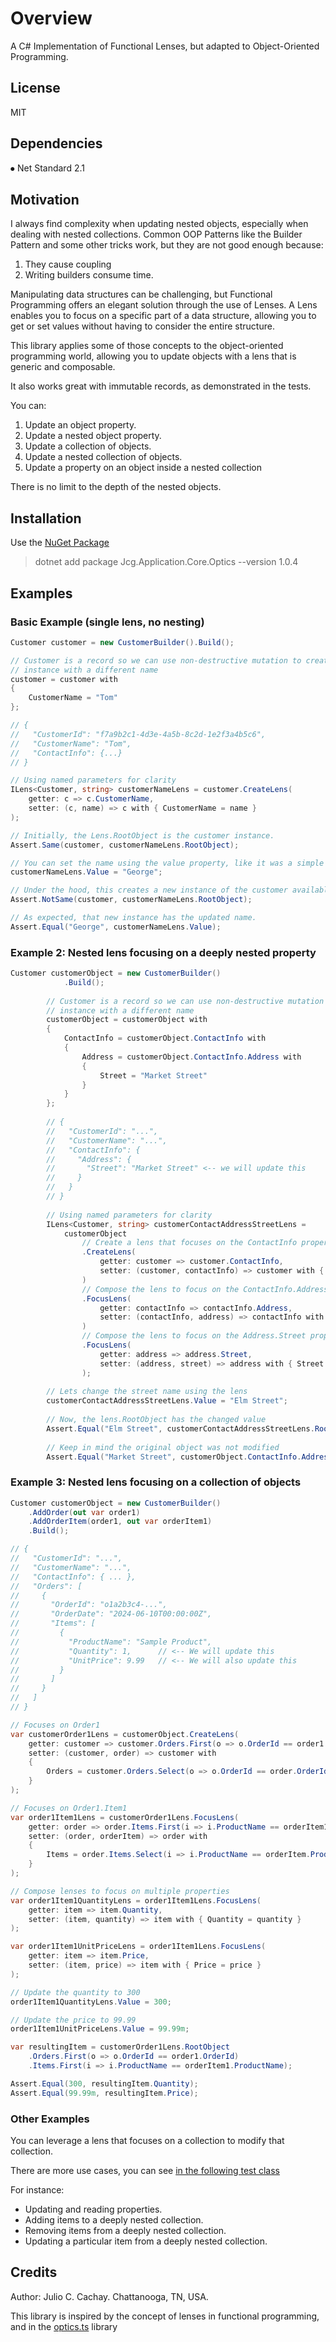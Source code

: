 # Overview

A C# Implementation of Functional Lenses, but adapted to Object-Oriented Programming.

## License

MIT

## Dependencies

⦁ Net Standard 2.1

## Motivation

I always find complexity when updating nested objects, especially when dealing with nested collections. Common OOP
Patterns like the Builder Pattern and some
other tricks work, but they are not good enough because:

1. They cause coupling
2. Writing builders consume time.

Manipulating data structures can be challenging, but Functional Programming offers an elegant solution through the use
of Lenses. A Lens enables you to focus on a specific part of a data structure, allowing you to get or set values without
having to consider the entire structure.

This library applies some of those concepts to the object-oriented programming world, allowing you to update objects
with a lens that is generic and composable.

It also works great with immutable records, as demonstrated in the tests.

You can:

1. Update an object property.
2. Update a nested object property.
3. Update a collection of objects.
4. Update a nested collection of objects.
5. Update a property on an object inside a nested collection

There is no limit to the depth of the nested objects.

## Installation
Use the [NuGet Package](https://www.nuget.org/packages/Jcg.Application.Core.Optics)
> dotnet add package Jcg.Application.Core.Optics --version 1.0.4

## Examples 
### Basic Example (single lens, no nesting)


```csharp
Customer customer = new CustomerBuilder().Build();

// Customer is a record so we can use non-destructive mutation to create a new
// instance with a different name
customer = customer with
{
    CustomerName = "Tom"
};

// {
//   "CustomerId": "f7a9b2c1-4d3e-4a5b-8c2d-1e2f3a4b5c6",
//   "CustomerName": "Tom",
//   "ContactInfo": {...}
// }

// Using named parameters for clarity
ILens<Customer, string> customerNameLens = customer.CreateLens(
    getter: c => c.CustomerName,
    setter: (c, name) => c with { CustomerName = name }
);

// Initially, the Lens.RootObject is the customer instance.
Assert.Same(customer, customerNameLens.RootObject);

// You can set the name using the value property, like it was a simple {get; set;} property.
customerNameLens.Value = "George";

// Under the hood, this creates a new instance of the customer available through the Lens.RootObject.
Assert.NotSame(customer, customerNameLens.RootObject);

// As expected, that new instance has the updated name.
Assert.Equal("George", customerNameLens.Value);
```

### Example 2: Nested lens focusing on a deeply nested property 

```csharp 
Customer customerObject = new CustomerBuilder()
            .Build();
        
        // Customer is a record so we can use non-destructive mutation to create a new
        // instance with a different name
        customerObject = customerObject with
        {
            ContactInfo = customerObject.ContactInfo with
            {
                Address = customerObject.ContactInfo.Address with
                {
                    Street = "Market Street"
                }
            }
        };
        
        // {
        //   "CustomerId": "...",
        //   "CustomerName": "...",
        //   "ContactInfo": {
        //     "Address": {
        //       "Street": "Market Street" <-- we will update this
        //     }
        //   }
        // }
        
        // Using named parameters for clarity
        ILens<Customer, string> customerContactAddressStreetLens =
            customerObject
                // Create a lens that focuses on the ContactInfo property
                .CreateLens(
                    getter: customer => customer.ContactInfo,
                    setter: (customer, contactInfo) => customer with { ContactInfo = contactInfo }
                )
                // Compose the lens to focus on the ContactInfo.Address property
                .FocusLens(
                    getter: contactInfo => contactInfo.Address,
                    setter: (contactInfo, address) => contactInfo with { Address = address }
                )
                // Compose the lens to focus on the Address.Street property
                .FocusLens(
                    getter: address => address.Street,
                    setter: (address, street) => address with { Street = street }
                );
        
        // Lets change the street name using the lens
        customerContactAddressStreetLens.Value = "Elm Street";
        
        // Now, the lens.RootObject has the changed value
        Assert.Equal("Elm Street", customerContactAddressStreetLens.RootObject.ContactInfo.Address.Street);
        
        // Keep in mind the original object was not modified
        Assert.Equal("Market Street", customerObject.ContactInfo.Address.Street);
```

### Example 3: Nested lens focusing on a collection of objects

```csharp
Customer customerObject = new CustomerBuilder()
    .AddOrder(out var order1)
    .AddOrderItem(order1, out var orderItem1)
    .Build();

// {
//   "CustomerId": "...",
//   "CustomerName": "...",
//   "ContactInfo": { ... },
//   "Orders": [
//     {
//       "OrderId": "o1a2b3c4-...",
//       "OrderDate": "2024-06-10T00:00:00Z",
//       "Items": [
//         {
//           "ProductName": "Sample Product",
//           "Quantity": 1,      // <-- We will update this
//           "UnitPrice": 9.99   // <-- We will also update this
//         }
//       ]
//     }
//   ]
// }

// Focuses on Order1
var customerOrder1Lens = customerObject.CreateLens(
    getter: customer => customer.Orders.First(o => o.OrderId == order1.OrderId),
    setter: (customer, order) => customer with
    {
        Orders = customer.Orders.Select(o => o.OrderId == order.OrderId ? order : o)
    }
);

// Focuses on Order1.Item1
var order1Item1Lens = customerOrder1Lens.FocusLens(
    getter: order => order.Items.First(i => i.ProductName == orderItem1.ProductName),
    setter: (order, orderItem) => order with
    {
        Items = order.Items.Select(i => i.ProductName == orderItem.ProductName ? orderItem : i)
    }
);

// Compose lenses to focus on multiple properties
var order1Item1QuantityLens = order1Item1Lens.FocusLens(
    getter: item => item.Quantity,
    setter: (item, quantity) => item with { Quantity = quantity }
);

var order1Item1UnitPriceLens = order1Item1Lens.FocusLens(
    getter: item => item.Price,
    setter: (item, price) => item with { Price = price }
);

// Update the quantity to 300
order1Item1QuantityLens.Value = 300;

// Update the price to 99.99
order1Item1UnitPriceLens.Value = 99.99m;

var resultingItem = customerOrder1Lens.RootObject
    .Orders.First(o => o.OrderId == order1.OrderId)
    .Items.First(i => i.ProductName == orderItem1.ProductName);

Assert.Equal(300, resultingItem.Quantity);
Assert.Equal(99.99m, resultingItem.Price);
```

### Other Examples

You can leverage a lens that focuses on a collection to modify that collection.

There are more use cases, you can
see [in the following test class](https://github.com/juliocachaydev/application.core.optics/blob/main/Jcg.Application.Core.Optics/Jcg.Application.Core.Optics.Tests/LensTests.cs)

For instance:

- Updating and reading properties.
- Adding items to a deeply nested collection.
- Removing items from a deeply nested collection.
- Updating a particular item from a deeply nested collection.

## Credits

Author: Julio C. Cachay. Chattanooga, TN, USA.

This library is inspired by the concept of lenses in functional programming, and in
the [optics.ts](https://akheron.github.io/optics-ts/) library

